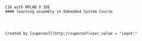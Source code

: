 		C16 with MPLAB X IDE
		#### learning assembly in Embedded System Course
		
		
		
		
		Created by [superoo7](http://superoo7)user_value = "input:"

